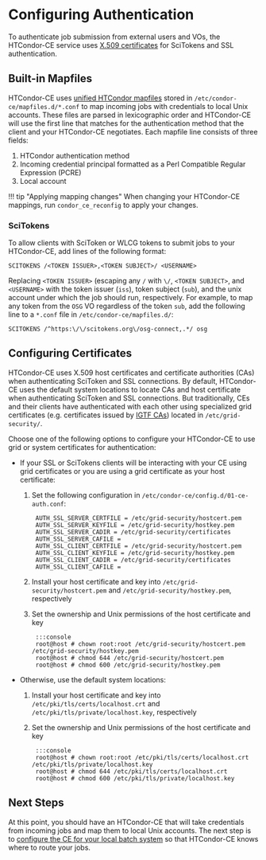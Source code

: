 Configuring Authentication
==========================

To authenticate job submission from external users and VOs,
the HTCondor-CE service uses [X.509 certificates](#configuring-certificates) for SciTokens and SSL
authentication.

Built-in Mapfiles
----------------

HTCondor-CE uses
[unified HTCondor mapfiles](https://htcondor.readthedocs.io/en/v9_0/admin-manual/security.html#the-unified-map-file-for-authentication)
stored in `/etc/condor-ce/mapfiles.d/*.conf` to map incoming jobs with credentials to local Unix accounts.
These files are parsed in lexicographic order and HTCondor-CE will use the first line that matches for the
authentication method that the client and your HTCondor-CE negotiates.
Each mapfile line consists of three fields:

1.  HTCondor authentication method
1.  Incoming credential principal formatted as a Perl Compatible Regular Expression (PCRE)
1.  Local account

!!! tip "Applying mapping changes"
    When changing your HTCondor-CE mappings, run `condor_ce_reconfig` to apply your changes.

### SciTokens ###

To allow clients with SciToken or WLCG tokens to submit jobs to your HTCondor-CE, add lines of the following format:

```
SCITOKENS /<TOKEN ISSUER>,<TOKEN SUBJECT>/ <USERNAME>
```

Replacing `<TOKEN ISSUER>` (escaping any `/` with `\/`, `<TOKEN SUBJECT>`, and `<USERNAME>` with the token issuer
(`iss`), token subject (`sub`), and the unix account under which the job should run, respectively.
For example, to map any token from the `OSG` VO regardless of the token `sub`, add the following line to a `*.conf` file
in `/etc/condor-ce/mapfiles.d/`:

```
SCITOKENS /^https:\/\/scitokens.org\/osg-connect,.*/ osg
```

Configuring Certificates
------------------------

HTCondor-CE uses X.509 host certificates and certificate authorities (CAs) when authenticating SciToken and SSL
connections.
By default, HTCondor-CE uses the default system locations to locate CAs and host certificate when authenticating
SciToken and SSL connections.
But traditionally, CEs and their clients have authenticated with each other using specialized grid certificates (e.g.
certificates issued by [IGTF CAs](https://dl.igtf.net/distribution/igtf/current/accredited/accredited.in)) located
in `/etc/grid-security/`.

Choose one of the following options to configure your HTCondor-CE to use grid or system certificates for authentication:

- If your SSL or SciTokens clients will be interacting with your CE using grid certificates or you are using a grid
  certificate as your host certificate:

    1. Set the following configuration in `/etc/condor-ce/config.d/01-ce-auth.conf`:

            AUTH_SSL_SERVER_CERTFILE = /etc/grid-security/hostcert.pem
            AUTH_SSL_SERVER_KEYFILE = /etc/grid-security/hostkey.pem
            AUTH_SSL_SERVER_CADIR = /etc/grid-security/certificates
            AUTH_SSL_SERVER_CAFILE =
            AUTH_SSL_CLIENT_CERTFILE = /etc/grid-security/hostcert.pem
            AUTH_SSL_CLIENT_KEYFILE = /etc/grid-security/hostkey.pem
            AUTH_SSL_CLIENT_CADIR = /etc/grid-security/certificates
            AUTH_SSL_CLIENT_CAFILE =

    1. Install your host certificate and key into `/etc/grid-security/hostcert.pem` and `/etc/grid-security/hostkey.pem`,
       respectively

    1. Set the ownership and Unix permissions of the host certificate and key

            :::console
            root@host # chown root:root /etc/grid-security/hostcert.pem /etc/grid-security/hostkey.pem
            root@host # chmod 644 /etc/grid-security/hostcert.pem
            root@host # chmod 600 /etc/grid-security/hostkey.pem

- Otherwise, use the default system locations:

    1. Install your host certificate and key into `/etc/pki/tls/certs/localhost.crt` and
       `/etc/pki/tls/private/localhost.key`, respectively

    1. Set the ownership and Unix permissions of the host certificate and key

            :::console
            root@host # chown root:root /etc/pki/tls/certs/localhost.crt /etc/pki/tls/private/localhost.key
            root@host # chmod 644 /etc/pki/tls/certs/localhost.crt
            root@host # chmod 600 /etc/pki/tls/private/localhost.key

Next Steps
----------

At this point, you should have an HTCondor-CE that will take credentials from incoming jobs and map them to local Unix
accounts.
The next step is to [configure the CE for your local batch system](../configuration/local-batch-system.md) so that
HTCondor-CE knows where to route your jobs.

